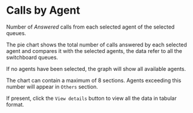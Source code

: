 # Calls by Agent

Number of *Answered* calls from each selected agent of the selected queues.

The pie chart shows the total number of calls answered by each selected agent 
and compares it with the selected agents, the data refer
to all the switchboard queues.

If no agents have been selected, the graph will show all available agents.

The chart can contain a maximum of 8 sections. Agents exceeding this number
will appear in `Others` section.

If present, click the `View details` button to view all the data
in tabular format.
